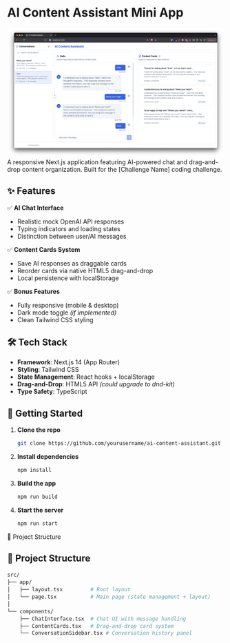 # AI Content Assistant Mini App
![App Screenshot](image.png)
A responsive Next.js application featuring AI-powered chat and drag-and-drop content organization. Built for the [Challenge Name] coding challenge.

## ✨ Features

✅ **AI Chat Interface**  
- Realistic mock OpenAI API responses  
- Typing indicators and loading states  
- Distinction between user/AI messages  

✅ **Content Cards System**  
- Save AI responses as draggable cards  
- Reorder cards via native HTML5 drag-and-drop  
- Local persistence with localStorage  

✅ **Bonus Features**  
- Fully responsive (mobile & desktop)  
- Dark mode toggle *(if implemented)*  
- Clean Tailwind CSS styling  

## 🛠 Tech Stack

- **Framework**: Next.js 14 (App Router)  
- **Styling**: Tailwind CSS  
- **State Management**: React hooks + localStorage  
- **Drag-and-Drop**: HTML5 API *(could upgrade to dnd-kit)*  
- **Type Safety**: TypeScript  

## 🚀 Getting Started

1. **Clone the repo**
   ```bash
   git clone https://github.com/yourusername/ai-content-assistant.git

2. **Install dependencies**
   ```bash
   npm install
3. **Build the app**
   ```bash
   npm run build
4. **Start the server**
   ```bash
   npm run start

📂 Project Structure

## 📂 Project Structure

```bash
src/
├── app/
│   ├── layout.tsx         # Root layout
│   └── page.tsx           # Main page (state management + layout)
│
└── components/
    ├── ChatInterface.tsx  # Chat UI with message handling
    ├── ContentCards.tsx   # Drag-and-drop card system
    └── ConversationSidebar.tsx # Conversation history panel
